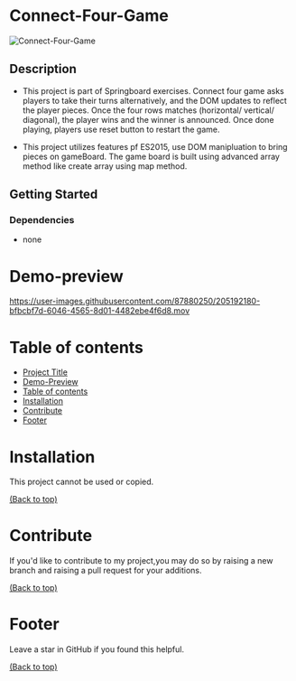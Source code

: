 # Connect-Four-Game

![Connect-Four-Game](https://user-images.githubusercontent.com/87880250/205191478-ea64bd65-4298-4771-aac6-5f21a58a52d2.png)



## Description

- This project is part of Springboard exercises. Connect four game asks players to take their turns alternatively, and the DOM updates to reflect the player pieces. Once the four rows matches (horizontal/ vertical/ diagonal), the player wins and the winner is announced. Once done playing, players use reset button to restart the game.

- This project utilizes features pf ES2015, use DOM manipluation to bring pieces on gameBoard. The game board is built using advanced array method like create array using map method. 

## Getting Started

### Dependencies

- none

# Demo-preview



https://user-images.githubusercontent.com/87880250/205192180-bfbcbf7d-6046-4565-8d01-4482ebe4f6d8.mov




# Table of contents

- [Project Title](#Connect-Four-Game)
- [Demo-Preview](#demo-preview)
- [Table of contents](#table-of-contents)
- [Installation](#installation)
- [Contribute](#contribute)
- [Footer](#footer)

# Installation

This project cannot be used or copied.

[(Back to top)](#table-of-contents)


# Contribute
If you'd like to contribute to my project,you may do so by raising a new branch and raising a pull request for your additions.

[(Back to top)](#table-of-contents)

# Footer

Leave a star in GitHub if you found this helpful.

[(Back to top)](#table-of-contents)

